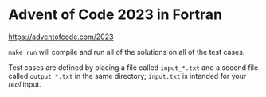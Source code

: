 # Advent of Code 2023 in Fortran
https://adventofcode.com/2023


`make run` will compile and run all of the solutions on all of the test cases.

Test cases are defined by placing a file called `input_*.txt` and a second file called `output_*.txt` in the same directory; `input.txt` is intended for your _real_ input.